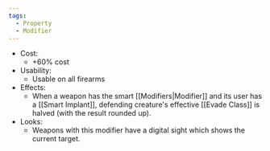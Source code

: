 ```yaml
---
tags:
  - Property
  - Modifier
---
```

* Cost:
	* +60% cost
* Usability:
	* Usable on all firearms
* Effects:
	* When a weapon has the smart [[Modifiers|Modifier]] and its user has a [[Smart Implant]], defending creature's effective [[Evade Class]] is halved (with the result rounded up). 
* Looks:
	* Weapons with this modifier have a digital sight which shows the current target.
